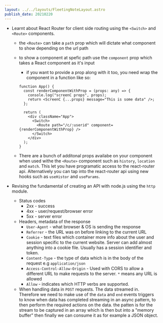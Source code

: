 ```yaml
---
layout: ../../layouts/FleetingNoteLayout.astro
publish_date: 20210220
---
```


- Learnt about React Router for client side routing using the `<Switch>` and `<Route>` components.

  - the `<Route>` can take a `path` prop which will dictate what component to show depending on the url path
  - to show a component at spefic path use the `component` prop which takes a React component as it's input

    - if you want to provide a prop along with it too, you need wrap the component in a function like so:

    ```tsx
    function App() {
      const renderComponentWithProp = (props: any) => {
        console.log("screenC props", props);
        return <ScreenC {...props} message="This is some data" />;
      };

      return (
        <div className="App">
          <Switch>
            <Route path="/c/:userid" component={renderComponentWithProp} />
          </Switch>
        </div>
      );
    }
    ```

  - There are a bunch of additonal props availabe on your component when used withe the `<Route>` component such as `history`, `location` and `match`. This let you have programatic access to the react-router api. Alternatively you can tap into the react-router api using new hooks such as `useHistor` and `useParams`.

- Revising the fundamental of creating an API with node.js using the `http` module.
  - Status codes
    - 2xx - success
    - 4xx - user/request/browser error
    - 5xx - server error
  - Headers, metadata of the response
    - `User-Agent` - what browser & OS is sending the response
    - `Referrer` - the URL was on before linking to the current URL
    - `Cookie` - text files which container more info about the user and session specific to the current website. Server can add almost anything into a cookie file. Usually has a session identifier and token.
    - `Content-Type` - the type of data which is in the body of the request e.g `application/json`
    - `Access-Control-Allow-Origin` - Used with CORS to allow a different URL to make requests to the server. `*` means any URL is allowed
    - `Allow` - indicates which HTTP verbs are supported.
  - When handling data in `POST` requests. The data streamed in. Therefore we need to make use of the `data` and `end` events triggers to know when data has completed streaming in an async pattern, to then perform the required actions on the data. the patten is for the stream to be captured in an array which is then but into a "memory buffer" then finally we can consume it as for example a JSON object.
